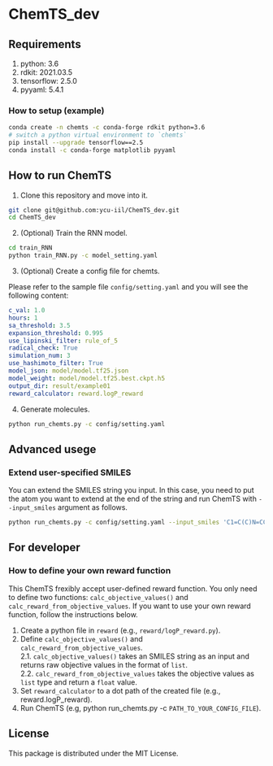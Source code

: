 # ChemTS_dev

## Requirements

1. python: 3.6
2. rdkit: 2021.03.5
3. tensorflow: 2.5.0
4. pyyaml: 5.4.1

### How to setup (example)

```bash
conda create -n chemts -c conda-forge rdkit python=3.6
# switch a python virtual environment to `chemts`
pip install --upgrade tensorflow==2.5
conda install -c conda-forge matplotlib pyyaml
```

## How to run ChemTS

1. Clone this repository and move into it. 

```bash
git clone git@github.com:ycu-iil/ChemTS_dev.git
cd ChemTS_dev
```

2. (Optional) Train the RNN model.

```bash
cd train_RNN
python train_RNN.py -c model_setting.yaml
```

3. (Optional) Create a config file for chemts.

Please refer to the sample file `config/setting.yaml` and you will see the following content:

```yaml
c_val: 1.0
hours: 1
sa_threshold: 3.5
expansion_threshold: 0.995
use_lipinski_filter: rule_of_5
radical_check: True
simulation_num: 3
use_hashimoto_filter: True
model_json: model/model.tf25.json
model_weight: model/model.tf25.best.ckpt.h5
output_dir: result/example01
reward_calculator: reward.logP_reward
```

4. Generate molecules.

```bash
python run_chemts.py -c config/setting.yaml
```

## Advanced usege

### Extend user-specified SMILES

You can extend the SMILES string you input. 
In this case, you need to put the atom you want to extend at the end of the string and run ChemTS with `--input_smiles` argument as follows. 

```bash
python run_chemts.py -c config/setting.yaml --input_smiles 'C1=C(C)N=CC(N)=C1C'
```

## For developer

### How to define your own reward function

This ChemTS frexibly accept user-defined reward function. 
You only need to define two functions: `calc_objective_values()` and `calc_reward_from_objective_values`. 
If you want to use your own reward function, follow the instructions below.

1. Create a python file in `reward` (e.g., `reward/logP_reward.py`). 
2. Define `calc_objective_values()` and `calc_reward_from_objective_values`.  
   2.1. `calc_objective_values()` takes an SMILES string as an input and returns raw objective values in the format of `list`.  
   2.2. `calc_reward_from_objective_values` takes the objective values as `list` type and return a `float` value.  
3. Set `reward_calculator` to a dot path of the created file (e.g., reward.logP_reward). 
4. Run ChemTS (e.g, python run_chemts.py -c `PATH_TO_YOUR_CONFIG_FILE`). 

## License

This package is distributed under the MIT License.
